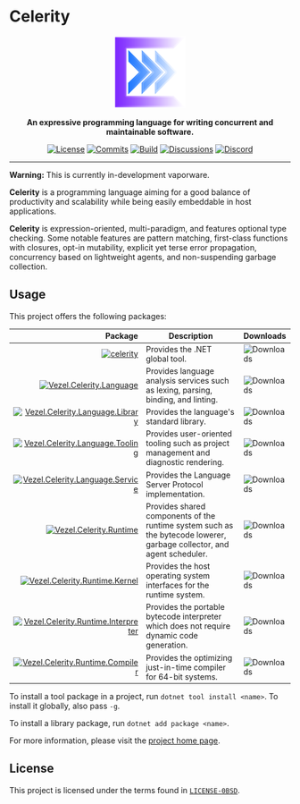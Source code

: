 # Celerity

<div align="center">
    <img src="celerity.svg"
         width="128" />
</div>

<p align="center">
    <strong>
        An expressive programming language for writing concurrent and
        maintainable software.
    </strong>
</p>

<div align="center">

[![License](https://img.shields.io/github/license/vezel-dev/celerity?color=brown)](LICENSE-0BSD)
[![Commits](https://img.shields.io/github/commit-activity/m/vezel-dev/celerity/master?label=commits&color=slateblue)](https://github.com/vezel-dev/celerity/commits/master)
[![Build](https://img.shields.io/github/actions/workflow/status/vezel-dev/celerity/build.yml?branch=master)](https://github.com/vezel-dev/celerity/actions/workflows/build.yml)
[![Discussions](https://img.shields.io/github/discussions/vezel-dev/celerity?color=teal)](https://github.com/vezel-dev/celerity/discussions)
[![Discord](https://img.shields.io/discord/960716713136095232?color=peru&label=discord)](https://discord.gg/uD8maMVVFX)

</div>

--------------------------------------------------------------------------------

**Warning:** This is currently in-development vaporware.

**Celerity** is a programming language aiming for a good balance of
productivity and scalability while being easily embeddable in host applications.

**Celerity** is expression-oriented, multi-paradigm, and features optional type
checking. Some notable features are pattern matching, first-class functions with
closures, opt-in mutability, explicit yet terse error propagation, concurrency
based on lightweight agents, and non-suspending garbage collection.

## Usage

This project offers the following packages:

| Package | Description | Downloads |
| -: | - | :- |
| [![celerity][cli-img]][cli-pkg] | Provides the .NET global tool. | ![Downloads][cli-dls] |
| [![Vezel.Celerity.Language][language-core-img]][language-core-pkg] | Provides language analysis services such as lexing, parsing, binding, and linting. | ![Downloads][language-core-dls] |
| [![Vezel.Celerity.Language.Library][language-library-img]][language-library-pkg] | Provides the language's standard library. | ![Downloads][language-library-dls] |
| [![Vezel.Celerity.Language.Tooling][language-tooling-img]][language-tooling-pkg] | Provides user-oriented tooling such as project management and diagnostic rendering. | ![Downloads][language-tooling-dls] |
| [![Vezel.Celerity.Language.Service][language-service-img]][language-service-pkg] | Provides the Language Server Protocol implementation. | ![Downloads][language-service-dls] |
| [![Vezel.Celerity.Runtime][runtime-core-img]][runtime-core-pkg] | Provides shared components of the runtime system such as the bytecode lowerer, garbage collector, and agent scheduler. | ![Downloads][runtime-core-dls] |
| [![Vezel.Celerity.Runtime.Kernel][runtime-kernel-img]][runtime-kernel-pkg] | Provides the host operating system interfaces for the runtime system. | ![Downloads][runtime-kernel-dls] |
| [![Vezel.Celerity.Runtime.Interpreter][runtime-interpreter-img]][runtime-interpreter-pkg] | Provides the portable bytecode interpreter which does not require dynamic code generation. | ![Downloads][runtime-interpreter-dls] |
| [![Vezel.Celerity.Runtime.Compiler][runtime-compiler-img]][runtime-compiler-pkg] | Provides the optimizing just-in-time compiler for 64-bit systems. | ![Downloads][runtime-compiler-dls] |

[cli-pkg]: https://www.nuget.org/packages/celerity
[language-core-pkg]: https://www.nuget.org/packages/Vezel.Celerity.Language
[language-library-pkg]: https://www.nuget.org/packages/Vezel.Celerity.Language.Library
[language-tooling-pkg]: https://www.nuget.org/packages/Vezel.Celerity.Language.Tooling
[language-service-pkg]: https://www.nuget.org/packages/Vezel.Celerity.Language.Service
[runtime-core-pkg]: https://www.nuget.org/packages/Vezel.Celerity.Runtime
[runtime-kernel-pkg]: https://www.nuget.org/packages/Vezel.Celerity.Runtime.Kernel
[runtime-interpreter-pkg]: https://www.nuget.org/packages/Vezel.Celerity.Runtime.Interpreter
[runtime-compiler-pkg]: https://www.nuget.org/packages/Vezel.Celerity.Runtime.Compiler

[cli-img]: https://img.shields.io/nuget/v/celerity?label=celerity
[language-core-img]: https://img.shields.io/nuget/v/Vezel.Celerity.Language?label=Vezel.Celerity.Language
[language-library-img]: https://img.shields.io/nuget/v/Vezel.Celerity.Language.Library?label=Vezel.Celerity.Language.Library
[language-tooling-img]: https://img.shields.io/nuget/v/Vezel.Celerity.Language.Tooling?label=Vezel.Celerity.Language.Tooling
[language-service-img]: https://img.shields.io/nuget/v/Vezel.Celerity.Language.Service?label=Vezel.Celerity.Language.Service
[runtime-core-img]: https://img.shields.io/nuget/v/Vezel.Celerity.Runtime?label=Vezel.Celerity.Runtime
[runtime-kernel-img]: https://img.shields.io/nuget/v/Vezel.Celerity.Runtime.Kernel?label=Vezel.Celerity.Runtime.Kernel
[runtime-interpreter-img]: https://img.shields.io/nuget/v/Vezel.Celerity.Runtime.Interpreter?label=Vezel.Celerity.Runtime.Interpreter
[runtime-compiler-img]: https://img.shields.io/nuget/v/Vezel.Celerity.Runtime.Compiler?label=Vezel.Celerity.Runtime.Compiler

[cli-dls]: https://img.shields.io/nuget/dt/celerity?label=
[language-core-dls]: https://img.shields.io/nuget/dt/Vezel.Celerity.Language?label=
[language-library-dls]: https://img.shields.io/nuget/dt/Vezel.Celerity.Language.Library?label=
[language-tooling-dls]: https://img.shields.io/nuget/dt/Vezel.Celerity.Language.Tooling?label=
[language-service-dls]: https://img.shields.io/nuget/dt/Vezel.Celerity.Language.Service?label=
[runtime-core-dls]: https://img.shields.io/nuget/dt/Vezel.Celerity.Runtime?label=
[runtime-kernel-dls]: https://img.shields.io/nuget/dt/Vezel.Celerity.Runtime.Kernel?label=
[runtime-interpreter-dls]: https://img.shields.io/nuget/dt/Vezel.Celerity.Runtime.Interpreter?label=
[runtime-compiler-dls]: https://img.shields.io/nuget/dt/Vezel.Celerity.Runtime.Compiler?label=

To install a tool package in a project, run `dotnet tool install <name>`. To
install it globally, also pass `-g`.

To install a library package, run `dotnet add package <name>`.

For more information, please visit the
[project home page](https://docs.vezel.dev/celerity).

## License

This project is licensed under the terms found in
[`LICENSE-0BSD`](LICENSE-0BSD).

